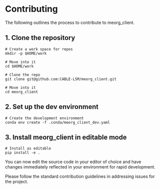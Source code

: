 # Contributing

The following outlines the process to contribute to meorg_client.

## 1. Clone the repository

```shell
# Create a work space for repos
mkdir -p $HOME/work

# Move into it
cd $HOME/work

# Clone the repo
git clone git@github.com:CABLE-LSM/meorg_client.git

# Move into it
cd meorg_client
```

## 2. Set up the dev environment

```shell
# Create the development environment
conda env create -f .conda/meorg_client_dev.yaml
```

## 3. Install meorg_client in editable mode

```shell
# Install as editable
pip install -e .
```

You can now edit the source code in your editor of choice and have changes immediately reflected in your environment for rapid development.

Please follow the standard contribution guidelines in addressing issues for the project.